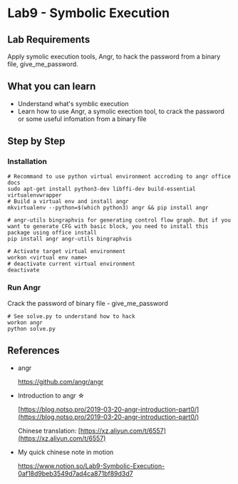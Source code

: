 # Lab9 - Symbolic Execution

## Lab Requirements
Apply symolic execution tools, Angr, to hack the password from a binary file, give_me_password.

## What you can learn
- Understand what's symblic execution
- Learn how to use Angr, a symolic exection tool, to crack the password or some useful infomation from a binary file 

## Step by Step 
### Installation
```Bash= 
# Recommand to use python virtual environment accroding to angr office docs
sudo apt-get install python3-dev libffi-dev build-essential virtualenvwrapper
# Build a virtual env and install angr
mkvirtualenv --python=$(which python3) angr && pip install angr 

# angr-utils bingraphvis for generating control flow graph. But if you want to generate CFG with basic block, you need to install this package using office install
pip install angr angr-utils bingraphvis

# Activate target virtual environment
workon <virtual env name> 
# deactivate current virtual environment
deactivate  
```

### Run Angr
Crack the password of binary file - give_me_password
```
# See solve.py to understand how to hack
workon angr
python solve.py
```




###
## References
- angr

    https://github.com/angr/angr
- Introduction to angr ☆

    [https://blog.notso.pro/2019-03-20-angr-introduction-part0/](https://blog.notso.pro/2019-03-20-angr-introduction-part0/)

    Chinese translation: [https://xz.aliyun.com/t/6557](https://xz.aliyun.com/t/6557)
- My quick chinese note in motion
    
    https://www.notion.so/Lab9-Symbolic-Execution-0af18d9beb3549d7ad4ca871bf89d3d7
